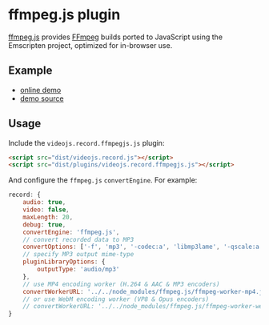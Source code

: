 # ffmpeg.js plugin

[ffmpeg.js](https://github.com/Kagami/ffmpeg.js) provides [FFmpeg](https://ffmpeg.org)
builds ported to JavaScript using the Emscripten project, optimized for in-browser use.

## Example

- [online demo](https://collab-project.github.io/videojs-record/demo/audio-only-ffmpegjs.html)
- [demo source](https://github.com/collab-project/videojs-record/blob/master/examples/plugins/audio-only-ffmpegjs.html)

## Usage

Include the `videojs.record.ffmpegjs.js` plugin:

```html
<script src="dist/videojs.record.js"></script>
<script src="dist/plugins/videojs.record.ffmpegjs.js"></script>
```

And configure the `ffmpeg.js` `convertEngine`. For example:

```javascript
record: {
    audio: true,
    video: false,
    maxLength: 20,
    debug: true,
    convertEngine: 'ffmpeg.js',
    // convert recorded data to MP3
    convertOptions: ['-f', 'mp3', '-codec:a', 'libmp3lame', '-qscale:a', '2'],
    // specify MP3 output mime-type
    pluginLibraryOptions: {
        outputType: 'audio/mp3'
    },
    // use MP4 encoding worker (H.264 & AAC & MP3 encoders)
    convertWorkerURL: '../../node_modules/ffmpeg.js/ffmpeg-worker-mp4.js'
    // or use WebM encoding worker (VP8 & Opus encoders)
    // convertWorkerURL: '../../node_modules/ffmpeg.js/ffmpeg-worker-webm.js'
}
```
